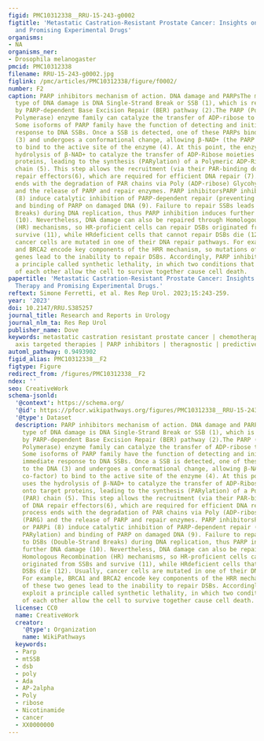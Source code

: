 ```yaml
---
figid: PMC10312338__RRU-15-243-g0002
figtitle: 'Metastatic Castration-Resistant Prostate Cancer: Insights on Current Therapy
  and Promising Experimental Drugs'
organisms:
- NA
organisms_ner:
- Drosophila melanogaster
pmcid: PMC10312338
filename: RRU-15-243-g0002.jpg
figlink: /pmc/articles/PMC10312338/figure/f0002/
number: F2
caption: PARP inhibitors mechanism of action. DNA damage and PARPsThe most common
  type of DNA damage is DNA Single-Strand Break or SSB (1), which is repaired mostly
  by PARP-dependent Base Excision Repair (BER) pathway (2).The PARP (Poly ADP-Ribose
  Polymerase) enzyme family can catalyze the transfer of ADP-ribose to target proteins.
  Some isoforms of PARP family have the function of detecting and initiating an immediate
  response to DNA SSBs. Once a SSB is detected, one of these PARPs binds to the DNA
  (3) and undergoes a conformational change, allowing β-NAD+ (the PARP co-factor)
  to bind to the active site of the enzyme (4). At this point, the enzyme uses the
  hydrolysis of β-NAD+ to catalyze the transfer of ADP-Ribose moieties onto target
  proteins, leading to the synthesis (PARylation) of a Polymeric ADP-Ribose (PAR)
  chain (5). This step allows the recruitment (via their PAR-binding domains) of DNA
  repair effectors(6), which are required for efficient DNA repair (7). The process
  ends with the degradation of PAR chains via Poly (ADP-ribose) Glycohydrolase (PARG)
  and the release of PARP and repair enzymes. PARP inhibitorsPARP inhibitors or PARPi
  (8) induce catalytic inhibition of PARP-dependent repair (preventing PARylation)
  and binding of PARP on damaged DNA (9). Failure to repair SSBs leads to DSBs (Double-Strand
  Breaks) during DNA replication, thus PARP inhibition induces further DNA damage
  (10). Nevertheless, DNA damage can also be repaired through Homologous Recombination
  (HR) mechanisms, so HR-proficient cells can repair DSBs originated from SSBs and
  survive (11), while HRdeficient cells that cannot repair DSBs die (12). Usually,
  cancer cells are mutated in one of their DNA repair pathways. For example, BRCA1
  and BRCA2 encode key components of the HRR mechanism, so mutations of these two
  genes lead to the inability to repair DSBs. Accordingly, PARP inhibitors exploit
  a principle called synthetic lethality, in which two conditions that independently
  of each other allow the cell to survive together cause cell death.
papertitle: 'Metastatic Castration-Resistant Prostate Cancer: Insights on Current
  Therapy and Promising Experimental Drugs.'
reftext: Simone Ferretti, et al. Res Rep Urol. 2023;15:243-259.
year: '2023'
doi: 10.2147/RRU.S385257
journal_title: Research and Reports in Urology
journal_nlm_ta: Res Rep Urol
publisher_name: Dove
keywords: metastatic castration resistant prostate cancer | chemotherapy | androgen-receptors
  axis targeted therapies | PARP inhibitors | theragnostic | predictive biomarkers
automl_pathway: 0.9493902
figid_alias: PMC10312338__F2
figtype: Figure
redirect_from: /figures/PMC10312338__F2
ndex: ''
seo: CreativeWork
schema-jsonld:
  '@context': https://schema.org/
  '@id': https://pfocr.wikipathways.org/figures/PMC10312338__RRU-15-243-g0002.html
  '@type': Dataset
  description: PARP inhibitors mechanism of action. DNA damage and PARPsThe most common
    type of DNA damage is DNA Single-Strand Break or SSB (1), which is repaired mostly
    by PARP-dependent Base Excision Repair (BER) pathway (2).The PARP (Poly ADP-Ribose
    Polymerase) enzyme family can catalyze the transfer of ADP-ribose to target proteins.
    Some isoforms of PARP family have the function of detecting and initiating an
    immediate response to DNA SSBs. Once a SSB is detected, one of these PARPs binds
    to the DNA (3) and undergoes a conformational change, allowing β-NAD+ (the PARP
    co-factor) to bind to the active site of the enzyme (4). At this point, the enzyme
    uses the hydrolysis of β-NAD+ to catalyze the transfer of ADP-Ribose moieties
    onto target proteins, leading to the synthesis (PARylation) of a Polymeric ADP-Ribose
    (PAR) chain (5). This step allows the recruitment (via their PAR-binding domains)
    of DNA repair effectors(6), which are required for efficient DNA repair (7). The
    process ends with the degradation of PAR chains via Poly (ADP-ribose) Glycohydrolase
    (PARG) and the release of PARP and repair enzymes. PARP inhibitorsPARP inhibitors
    or PARPi (8) induce catalytic inhibition of PARP-dependent repair (preventing
    PARylation) and binding of PARP on damaged DNA (9). Failure to repair SSBs leads
    to DSBs (Double-Strand Breaks) during DNA replication, thus PARP inhibition induces
    further DNA damage (10). Nevertheless, DNA damage can also be repaired through
    Homologous Recombination (HR) mechanisms, so HR-proficient cells can repair DSBs
    originated from SSBs and survive (11), while HRdeficient cells that cannot repair
    DSBs die (12). Usually, cancer cells are mutated in one of their DNA repair pathways.
    For example, BRCA1 and BRCA2 encode key components of the HRR mechanism, so mutations
    of these two genes lead to the inability to repair DSBs. Accordingly, PARP inhibitors
    exploit a principle called synthetic lethality, in which two conditions that independently
    of each other allow the cell to survive together cause cell death.
  license: CC0
  name: CreativeWork
  creator:
    '@type': Organization
    name: WikiPathways
  keywords:
  - Parp
  - mtSSB
  - dsb
  - poly
  - Ada
  - AP-2alpha
  - Poly
  - ribose
  - Nicotinamide
  - cancer
  - XX0000000
---
```

